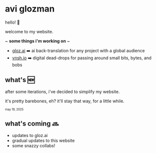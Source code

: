 # avi glozman

hello! 👋

welcome to my website.

~ **some things i'm working on** ~

- [gloz.ai](https://gloz.ai) ➡️ ai back-translation for any project with a global audience
- [vnsh.io](https://vnsh.io) ➡️ digital dead-drops for passing around small bits, bytes, and bobs


## what's 🆕

after some iterations, i've decided to simplify my website.

it's pretty barebones, eh? it'll stay that way, for a little while.

<sub><sup>may 19, 2025</sup></sub>

## what's coming 🔜

- updates to gloz.ai
- gradual updates to this website
- some snazzy collabs!

